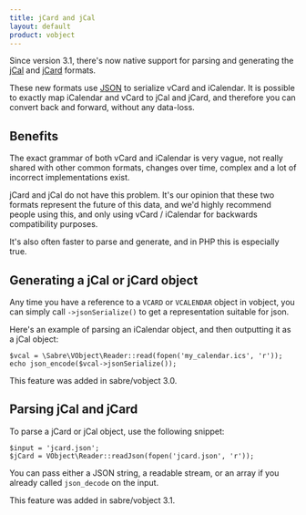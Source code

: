 ```yaml
---
title: jCard and jCal
layout: default
product: vobject
---
```


Since version 3.1, there's now native support for parsing and generating the
[jCal][2] and [jCard][1] formats.

These new formats use [JSON][3] to serialize vCard and iCalendar. It is
possible to exactly map iCalendar and vCard to jCal and jCard, and therefore
you can convert back and forward, without any data-loss.

Benefits
--------

The exact grammar of both vCard and iCalendar is very vague, not really shared
with other common formats, changes over time, complex and a lot of incorrect
implementations exist.

jCard and jCal do not have this problem. It's our opinion that these two
formats represent the future of this data, and we'd highly recommend people
using this, and only using vCard / iCalendar for backwards compatibility
purposes.

It's also often faster to parse and generate, and in PHP this is especially
true.


Generating a jCal or jCard object
---------------------------------

Any time you have a reference to a `VCARD` or `VCALENDAR` object in vobject,
you can simply call `->jsonSerialize()` to get a representation suitable for
json.

Here's an example of parsing an iCalendar object, and then outputting it as
a jCal object:

    $vcal = \Sabre\VObject\Reader::read(fopen('my_calendar.ics', 'r'));
    echo json_encode($vcal->jsonSerialize());

This feature was added in sabre/vobject 3.0.

Parsing jCal and jCard
----------------------

To parse a jCard or jCal object, use the following snippet:

    $input = 'jcard.json';
    $jCard = VObject\Reader::readJson(fopen('jcard.json', 'r'));

You can pass either a JSON string, a readable stream, or an array if you
already called `json_decode` on the input.

This feature was added in sabre/vobject 3.1.


[1]: http://tools.ietf.org/html/rfc7095
[2]: http://tools.ietf.org/html/rfc7265
[3]: http://www.json.org/
